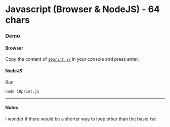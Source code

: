# Javascript (Browser & NodeJS) - 64 chars

### Demo

#### Browser

Copy the content of [`10print.js`](10print.js) in your console and press enter.

#### NodeJS

Run

```bash
node 10print.js
```

________

#### Notes

I wonder if there would be a shorter way to loop other than the basic `for`.
